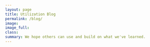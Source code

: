 ```yaml
---
layout: page
title: Utilization Blog
permalink: /blog/
image:
image_full: 
class:
summary: We hope others can use and build on what we've learned.
---
```

